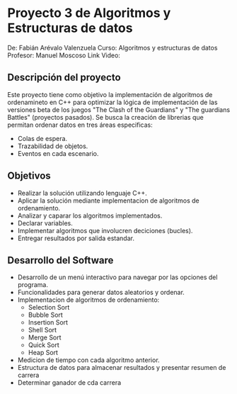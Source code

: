 # Proyecto 3 de Algoritmos y Estructuras de datos

De: Fabián Arévalo Valenzuela
Curso: Algoritmos y estructuras de datos
Profesor: Manuel Moscoso
Link Video: 

## Descripción del proyecto

Este proyecto tiene como objetivo la implementación de algoritmos de ordenamineto en C++ para optimizar la lógica de implementación de las versiones beta de los juegos "The Clash of the Guardians" y "The guardians Battles" (proyectos pasados). Se busca la creación de librerias que permitan ordenar datos en tres áreas especificas:
- Colas de espera.
- Trazabilidad de objetos.
- Eventos en cada escenario.

## Objetivos

- Realizar la solución utilizando lenguaje C++.
- Aplicar la solución mediante implementacion de algoritmos de ordenamiento.
- Analizar y caparar los algoritmos implementados.
- Declarar variables.
- Implementar algoritmos que involucren deciciones (bucles).
- Entregar resultados por salida estandar.

## Desarrollo del Software

- Desarrollo de un menú interactivo para navegar por las opciones del programa.
- Funcionalidades para generar datos aleatorios y ordenar.
- Implementacion de algoritmos de ordenamiento:
  - Selection Sort
  - Bubble Sort
  - Insertion Sort
  - Shell Sort
  - Merge Sort
  - Quick Sort
  - Heap Sort
- Medicion de tiempo con cada algoritmo anterior.
- Estructura de datos para almacenar resultados y presentar resumen de carrera
- Determinar ganador de cda carrera
